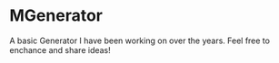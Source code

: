 MGenerator
==========

A basic Generator I have been working on over the years. Feel free to enchance and share ideas! 
